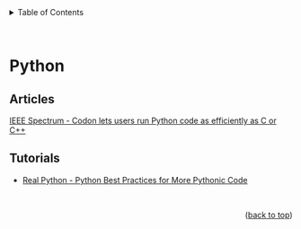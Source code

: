 <div id="top"></div>

<details>
  <summary>Table of Contents</summary>
  <ul>
    <li><a href="#tutorials">Tutorials</a></li>
  </ul>
</details>

&nbsp;

# Python

## Articles

[IEEE Spectrum - Codon lets users run Python code as efficiently as C or C++](https://spectrum.ieee.org/python-compiler)

## Tutorials

- [Real Python - Python Best Practices for More Pythonic Code](https://realpython.com/tutorials/best-practices/)

&nbsp;

<p align="right">(<a href="#top">back to top</a>)</p>
